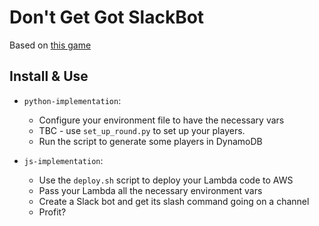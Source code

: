 # Don't Get Got SlackBot
Based on [this game](https://bigpotato.com/gb/games/dont-get-got)

## Install & Use
 - `python-implementation`:
   - Configure your environment file to have the necessary vars
   - TBC - use `set_up_round.py` to set up your players.
   - Run the script to generate some players in DynamoDB
   
 - `js-implementation`:
   - Use the `deploy.sh` script to deploy your Lambda code to AWS
   - Pass your Lambda all the necessary environment vars
   - Create a Slack bot and get its slash command going on a channel
   - Profit?
   
   
  
